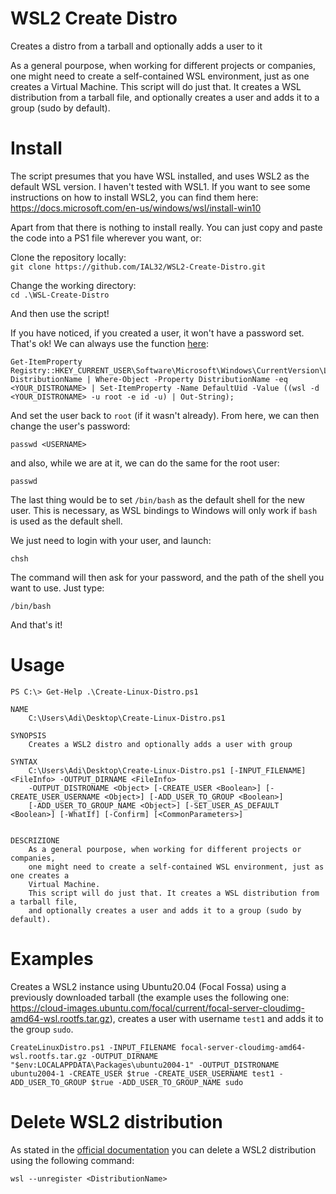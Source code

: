 # WSL2 Create Distro
Creates a distro from a tarball and optionally adds a user to it

As a general pourpose, when working for different projects or companies,
one might need to create a self-contained WSL environment, just as one creates a
Virtual Machine.
This script will do just that. It creates a WSL distribution from a tarball file,
and optionally creates a user and adds it to a group (sudo by default).

# Install

The script presumes that you have WSL installed, and uses WSL2 as the default WSL
version. I haven't tested with WSL1. If you want to see some instructions on how
to install WSL2, you can find them here: https://docs.microsoft.com/en-us/windows/wsl/install-win10

Apart from that there is nothing to install really. You can just copy and paste the code into a PS1
file wherever you want, or:

Clone the repository locally:  
`git clone https://github.com/IAL32/WSL2-Create-Distro.git`

Change the working directory:  
`cd .\WSL-Create-Distro`

And then use the script!

If you have noticed, if you created a user, it won't have a password set. That's ok! We can always
use the function [here](https://github.com/microsoft/WSL/issues/3974#issuecomment-522921145):

```{powershell}
Get-ItemProperty Registry::HKEY_CURRENT_USER\Software\Microsoft\Windows\CurrentVersion\Lxss\*\ DistributionName | Where-Object -Property DistributionName -eq <YOUR_DISTRONAME> | Set-ItemProperty -Name DefaultUid -Value ((wsl -d <YOUR_DISTRONAME> -u root -e id -u) | Out-String);
```

And set the user back to `root` (if it wasn't already). From here, we can then change
the user's password:
```
passwd <USERNAME>
```
and also, while we are at it, we can do the same for the root user:
```
passwd
```

The last thing would be to set `/bin/bash` as the default shell for the new user.
This is necessary, as WSL bindings to Windows will only work if `bash` is used as
the default shell.

We just need to login with your user, and launch:
```
chsh
```

The command will then ask for your password, and the path of the shell you want to
use. Just type:

```
/bin/bash
```

And that's it!

# Usage

```
PS C:\> Get-Help .\Create-Linux-Distro.ps1

NAME
    C:\Users\Adi\Desktop\Create-Linux-Distro.ps1

SYNOPSIS
    Creates a WSL2 distro and optionally adds a user with group

SYNTAX
    C:\Users\Adi\Desktop\Create-Linux-Distro.ps1 [-INPUT_FILENAME] <FileInfo> -OUTPUT_DIRNAME <FileInfo>
    -OUTPUT_DISTRONAME <Object> [-CREATE_USER <Boolean>] [-CREATE_USER_USERNAME <Object>] [-ADD_USER_TO_GROUP <Boolean>]    
    [-ADD_USER_TO_GROUP_NAME <Object>] [-SET_USER_AS_DEFAULT <Boolean>] [-WhatIf] [-Confirm] [<CommonParameters>]


DESCRIZIONE
    As a general pourpose, when working for different projects or companies,
    one might need to create a self-contained WSL environment, just as one creates a
    Virtual Machine.
    This script will do just that. It creates a WSL distribution from a tarball file,
    and optionally creates a user and adds it to a group (sudo by default).
```

# Examples

Creates a WSL2 instance using Ubuntu20.04 (Focal Fossa) using a previously downloaded
tarball (the example uses the following one: https://cloud-images.ubuntu.com/focal/current/focal-server-cloudimg-amd64-wsl.rootfs.tar.gz), creates a user with username `test1`
and adds it to the group `sudo`.

```
CreateLinuxDistro.ps1 -INPUT_FILENAME focal-server-cloudimg-amd64-wsl.rootfs.tar.gz -OUTPUT_DIRNAME "$env:LOCALAPPDATA\Packages\ubuntu2004-1" -OUTPUT_DISTRONAME ubuntu2004-1 -CREATE_USER $true -CREATE_USER_USERNAME test1 -ADD_USER_TO_GROUP $true -ADD_USER_TO_GROUP_NAME sudo
```

# Delete WSL2 distribution

As stated in the [official documentation](https://docs.microsoft.com/en-us/windows/wsl/wsl-config)
you can delete a WSL2 distribution using the following command:

```wsl --unregister <DistributionName>```

